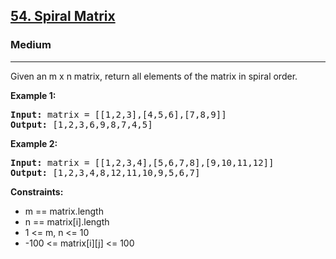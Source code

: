 <h2><a href="https://leetcode.com/problems/spiral-matrix/description/">54. Spiral Matrix</a></h2>
<h3>Medium</h3>
<hr>
<p>Given an m x n matrix, return all elements of the matrix in spiral order.</p>
<p><strong>Example 1:</strong></p>
<pre>
<strong>Input:</strong> matrix = [[1,2,3],[4,5,6],[7,8,9]]
<strong>Output:</strong> [1,2,3,6,9,8,7,4,5]
</pre>
<p><strong>Example 2:</strong></p>
<pre>
<strong>Input:</strong> matrix = [[1,2,3,4],[5,6,7,8],[9,10,11,12]]
<strong>Output:</strong> [1,2,3,4,8,12,11,10,9,5,6,7]
</pre>
<p><strong>Constraints:</strong></p>
<ul>
  <li>m == matrix.length</li>
  <li>n == matrix[i].length</li>
  <li>1 <= m, n <= 10</li>
  <li>-100 <= matrix[i][j] <= 100</li>
</ul>
